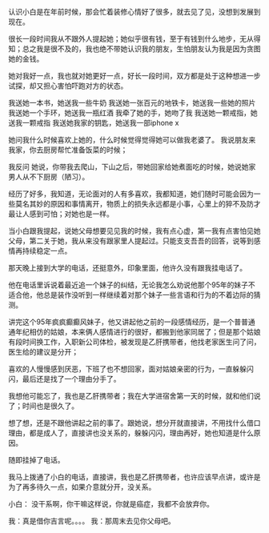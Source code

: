 认识小白是在年前时候，那会忙着装修心情好了很多，就去见了见，没想到发展到现在。

很长一段时间我从不跟外人提起她；她似乎很有钱，至于有钱到什么地步，无从得知；总之我是很不及的，我也绝不带她认识我的朋友，生怕朋友认为我是因为贪图她的金钱。

她对我好一点，我也就对她更好一点，好长一段时间，双方都是处于这种想进一步试探，却又担心害怕吓跑对方的状态。

我送她一本书，她送我一些牛奶
我送她一张百元的地铁卡，她送我一些她的照片
我送她一个手环，她送我一瓶红酒
我牵了她的手，她吻了我
我送她一颗戒指，她送我一颗戒指
我送她我家的钥匙，她送我一部iphone x

她问我什么时候喜欢上她的，什么时候觉得觉得她可以做我老婆了。
我说朋友来我家，你去厨房帮忙准备饭菜的时候；

我反问
她说，你带我去爬山，下山之后，带她回家给她煮面吃的时候，她说她家男人从不下厨房（陋习）。

经历了好多，我知道，无论面对的人有多喜欢，我都知道，她们随时可能会因为一些莫名其妙的原因和事情离开，物质上的损失永远都是小事，心里上的猝不及防才最让人感到可怕；对她也是一样。

当小白跟我提起，说她父母想要见见我的时候，我有点心虚，第一我有点害怕见她父母，第二关于她，我从来没有跟家里人提起过。只能支支吾吾的回答，说等到感情再持续稳定一点。

那天晚上接到大学的电话，还挺意外，印象里面，他许久没有跟我挂电话了。

他在电话里诉说着最近追一个妹子的纠结，无论我怎么劝说他那个95年的妹子不适合他，他总是装作没听到一样继续着对那个妹子一些言语和行为的不着边际的猜测。

讲完这个95年疯疯癫癫风妹子，他又讲起他之前的一段感情经历，是一个普普通通年纪相仿的姑娘，本来俩人感情进行的很好，都搬到他家同居了；但是那个姑娘有段时间换工作，入职新公司体检，被发现是乙肝携带者，他找老家医生问了问，医生给的建议是分开；

喜欢的人慢慢感到厌恶，下班了也不想回家，面对姑娘亲密的行为，一直躲躲闪闪，最后还是找了一个理由分手了。

我想他可能忘了，我也是乙肝携带者；我在大学进宿舍第一天的时候，就和他们说了；时间也是很久了。

想了想，还是不跟他讲起之前的事了。跟她说，想分开就直接讲，不用找什么借口理由，都是成人了，直接讲也没关系的，躲躲闪闪，理由再好，她也知道是什么原因。

随即挂掉了电话。

我马上拨通了小白的电话，直接讲，我也是乙肝携带者，也许应该早点讲，或许是为了再多待久一点，如果介意就分开，没关系。

小白： 没干系啊，你干嘛这样说，你就是癌症，我都不会放弃你。

我：真是借你吉言呢。。。。
我：那周末去见你父母吧。
